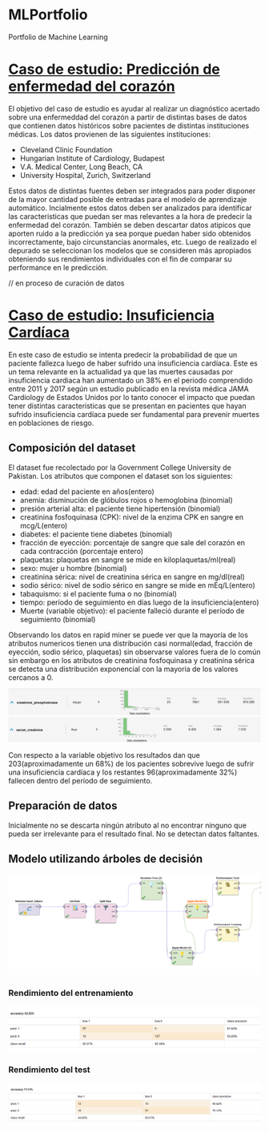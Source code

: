 # MLPortfolio
Portfolio de Machine Learning
# [Caso de estudio: Predicción de enfermedad del corazón](https://github.com/IgnacioPuchet/MLPortfolio/heartdisease)

El objetivo del caso de estudio es ayudar al realizar un diagnóstico acertado sobre 
una enfermeddad del corazón a partir de distintas bases de datos que contienen datos 
históricos sobre pacientes de distintas instituciones médicas. Los datos provienen de
las siguientes instituciones: 
- Cleveland Clinic Foundation
- Hungarian Institute of Cardiology, Budapest
- V.A. Medical Center, Long Beach, CA
- University Hospital, Zurich, Switzerland

Estos datos de distintas fuentes deben ser integrados para poder disponer de la mayor cantidad posible 
de entradas para el modelo de aprendizaje automático.
Incialmente estos datos deben ser analizados para identificar las caracteristicas que puedan
ser mas relevantes a la hora de predecir la enfermedad del corazón. También se deben descartar 
datos atipicos que aporten ruido a la predicción ya sea porque puedan haber sido obtenidos incorrectamente,
bajo circunstancias anormales, etc. 
Luego de realizado el depurado se seleccionan los modelos que se consideren más apropiados obteniendo sus
rendimientos individuales con el fin de comparar su performance en le predicción. 

// en proceso de curación de datos

# [Caso de estudio: Insuficiencia Cardíaca](https://github.com/IgnacioPuchet/MLPortfolio/heartfailure)

En este caso de estudio se intenta predecir la probabilidad de que un paciente fallezca luego de haber sufrido una insuficiencia cardíaca.
Este es un tema relevante en la actualidad ya que las muertes causadas por insuficiencia cardiaca han aumentado un 38% en el periodo comprendido 
entre 2011 y 2017 según un estudio publicado en la revista médica JAMA Cardiology de Estados Unidos por lo tanto conocer el impacto que puedan tener distintas 
caracteristicas que se presentan en pacientes que hayan sufrido insuficiencia cardíaca puede ser fundamental para prevenir muertes en poblaciones de riesgo.
## Composición del dataset 
El dataset fue recolectado por la Government College University de Pakistan.
Los atributos que componen el dataset son los siguientes:
- edad: edad del paciente en años(entero)
- anemia: disminución de glóbulos rojos o hemoglobina (binomial)
- presión arterial alta: el paciente tiene hipertensión (binomial)
- creatinina fosfoquinasa (CPK): nivel de la enzima CPK en sangre en mcg/L(entero)
- diabetes: el paciente tiene diabetes (binomial)
- fracción de eyección: porcentaje de sangre que sale del corazón en cada contracción (porcentaje entero)
- plaquetas: plaquetas en sangre se mide en kiloplaquetas/ml(real)
- sexo: mujer u hombre (binomial)
- creatinina sérica: nivel de creatinina sérica en sangre en mg/dl(real)
- sodio sérico: nivel de sodio sérico en sangre se mide en mEq/L(entero)
- tabaquismo: si el paciente fuma o no (binomial)
- tiempo: período de seguimiento en días luego de la insuficiencia(entero)
- Muerte (variable objetivo): el paciente falleció durante el período de seguimiento (binomial)

Observando los datos en rapid miner se puede ver que la mayoría de los atributos numericos tienen una distribución casi normal(edad, fracción de eyección, sodio sérico, plaquetas) sin observarse valores fuera de lo común sin embargo en los atributos de creatinina fosfoquinasa y creatinina sérica se detecta una distribución exponencial con la mayoria de los valores cercanos a 0.

![](/heartfailure/creatininaFosfo.PNG)
![](/heartfailure/serumCretinina.PNG)

Con respecto a la variable objetivo los resultados dan que 203(aproximadamente un 68%) de los pacientes sobrevive luego de sufrir una insuficiencia cardíaca y los restantes 96(aproximadamente 32%) fallecen dentro del período de seguimiento.


## Preparación de datos
Inicialmente no se descarta ningún atributo al no encontrar ninguno que pueda ser irrelevante para el resultado final.
No se detectan datos faltantes.

## Modelo utilizando árboles de decisión

![](/heartfailure/modelDT.PNG)

### Rendimiento del entrenamiento

![](/heartfailure/PerformanceTraining.PNG)

### Rendimiento del test

![](/heartfailure/PerformanceTest.PNG)


